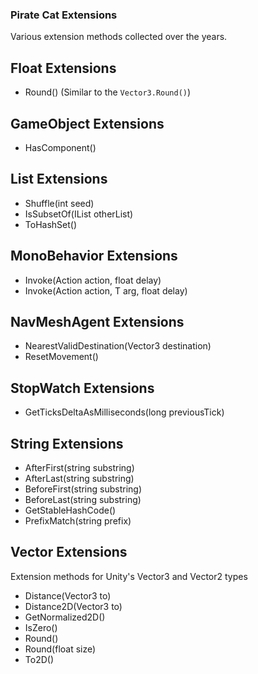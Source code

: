 ### Pirate Cat Extensions

Various extension methods collected over the years.

## Float Extensions

- Round() (Similar to the `Vector3.Round()`)

## GameObject Extensions

- HasComponent<T>()

## List Extensions

- Shuffle(int seed)
- IsSubsetOf(IList<T> otherList)
- ToHashSet<T>()

## MonoBehavior Extensions

- Invoke(Action action, float delay)
- Invoke<T>(Action<T> action, T arg, float delay)

## NavMeshAgent Extensions

- NearestValidDestination(Vector3 destination)
- ResetMovement()

## StopWatch Extensions

- GetTicksDeltaAsMilliseconds(long previousTick)

## String Extensions

- AfterFirst(string substring)
- AfterLast(string substring)
- BeforeFirst(string substring)
- BeforeLast(string substring)
- GetStableHashCode()
- PrefixMatch(string prefix)

## Vector Extensions
Extension methods for Unity's Vector3 and Vector2 types

- Distance(Vector3 to)
- Distance2D(Vector3 to)
- GetNormalized2D()
- IsZero()
- Round()
- Round(float size)
- To2D()



